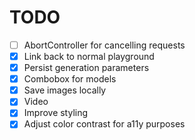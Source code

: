 # TODO

- [ ] AbortController for cancelling requests
- [x] Link back to normal playground
- [x] Persist generation parameters
- [x] Combobox for models
- [x] Save images locally
- [x] Video
- [x] Improve styling
- [x] Adjust color contrast for a11y purposes
